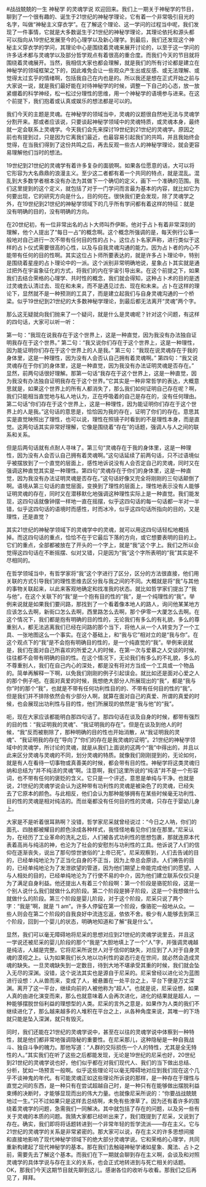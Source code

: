 #战战兢兢的一生 神秘学 的灵魂学说
欢迎回来。我们上一期关于神秘学的节目，聊到了一个很有趣的、诞生于21世纪的神秘学理论，它有着一个非常吸引目光的名字，叫做“神秘主义穿衣学”。在了解这个理论、这一学问的过程当中呢，我们发现了一件事情，它就是大多数诞生于21世纪的神秘学理论，其理论依托和源头都可以指向从19世纪发展至今的心理学以及新心理学。到最后，我们还发现这个神秘主义穿衣学的学问，其理论中心是围绕着灵魂来展开讨论的，以至于这一学问的许多话术都与灵魂学以及部分哲学观点有着很高的重合度。而我们今天的节目就将围绕着灵魂展开。当然，我相信大家也都会理解，就是我们的所有讨论都是建立在神秘学的领域框架之下的，因此难免会让一些观众产生出或反感、或无法理解、或觉得太过玄乎的情绪啊，包括我自己在内也是的。所以我还是想在正式开始之前与大家说一说，就是我们最好能在对待神秘学的时候，调整一下自己的心态，放一放紧绷着的科学神经，松一松过分理性的思维，用一个神秘学的语境参与进来。在这个前提下，我们抱着或认真或娱乐的想法都是可以的。

我们今天的主题是灵魂。在神秘学的领域当中，灵魂的议题很自然地无法与灵魂学分割开来。那或者应该说，只要谈起神秘学领域中的灵魂特质，或灵魂本身，最终就一定会联系上灵魂学。今天我们会先来探讨19世纪到21世纪的灵魂学。原因之前也有提到过，只是因为它离我们最近，也最容易引起我们的共鸣，并且我始终会觉得，在当我们得到了这份共鸣之后，再去反观一些古人的神秘学理论，就会更容易理解他们当时的想法。

19世纪到21世纪的灵魂学有着许多复杂的面貌啊。如果各位愿意的话，大可以将它形容为大名鼎鼎的浪漫主义。至少这二者都有着一个共同的特点，就是混乱。混乱到大多数学者根本没有办法为其做下一个确切的定义，画下一个准确的范围。我们这里提到的这个定义，就包括了对于一门学问而言最为基本的内容，就比如它为何要出现，它的研究方向是什么，目的何在。很快我们更会发现，除了灵魂学之外，在19世纪到21世纪的神秘学领域下的几乎所有学问都有着这样的特征：就是没有明确的目的，没有明确的方向。

在20世纪初，有一位非常出名的占卜大师叫乔伊斯。他对于占卜有着非常深刻的理解，他个人提出了“每日一占”的概念啊。这个概念所强调的是，每天例行公事一般地对自己进行一次不带有任何目的性的占卜。这位占卜名家声称，进行类似于这样的占卜仪式需要很高的心性，以及与自我灵魂沟通的能力。因为占卜者的内心不能带有任何的目的性啊。其实这位占卜师所要表达的，就是许多占卜理论中，特别是围绕着星座的占卜理论中的一派。这个派别非常明确地说，星象占卜其实就是通过把外在宇宙象征化的方式，将我们的内在宇宙引导出来。在这个前提之下，如果我们去结合荣格的心理学、共时性的概念，我们就会得知，这种占卜术的目的是透过灵魂去认清过去、现在和未来，而不是遇见过去、现在和未来。占卜在这样的理论下，显然就不是一种预测的工具了，而是建立起我们与自身灵魂沟通的一个桥梁。似乎19世纪到21世纪的大多数神秘学理论，到最后都无法离开“灵魂”两个字。

那么这无疑就向我们抛来了一个疑问，就是什么是灵魂呢？针对这个问题，有这样的四句话，大家可以听一听：

第一句：“我现在说我存在于这个世界上，这是一种直觉，因为我没有办法独自证明我存在于这个世界。”
第二句：“我又说你们存在于这个世界上，这是一种理性，因为能证明你们存在于这个世界上的人是我。”
第三句：“我现在说灵魂存在于我的身体里，这是一种理性，因为没有人会否认自己拥有着灵魂啊。”
第四句：“我又说灵魂存在于你们的身体里，这是一种直觉，因为我没有办法证明灵魂是否存在。”
显然，前两句话很好理解。那第一句话“我存在于这个世界上，这是一种直觉，因为我没有办法独自证明我存在于这个世界。”它其实是一种非常哲学的表达，大概意思就是，如果这个世界上的所有人都消失了，那么我们如何证明自己存在呢？啊，我们只能相当直觉地与私人地认为，正在呼吸着的自己是存在的，没有任何理由。第二句话“你们存在于这个世界上，这是一种理性，因为能证明你们存在于这个世界上的人是我。”这句话的意思是，恰恰因为我的存在，证明了你们的存在。意思其实是直觉映照出了理性，也可以说，理性在照镜子时看到的不是理性本身，而是直觉。这两句话其实非常好理解，它像是围绕着“存在”的话题，强调人与人之间的联系和关系。

但是后两句话就有点耐人寻味了。第三句“灵魂存在于我的身体里，这是一种理性，因为没有人会否认自己拥有着灵魂啊。”这句话延续了前两句话，只不过语境似乎被摆放到了一个直觉的层面上，感性地诉说没有人会否定自己的灵魂，同时又在强调这种直觉其实是一种理性。第四句“灵魂存在于你们的身体里，这是一种直觉，因为我没有办法证明灵魂是否存在。”这句话好像又完全将刚刚的三句话颠倒了啊。语境从第三句话的直觉层面，变换到了理性的层面上，理性地表示没有人能够证明灵魂的存在，同时又在潜移默化地强调这种理性实际上是一种直觉。我们能发现，这四句话就像钟摆一样地一直在摇摆，似乎这四句话的每一句话都一半对一半错，似乎这四句话的语境时而感性，时而冰冷，似乎这四句话所指向的目的，又是理性，还是直觉？

其实21世纪的神秘学领域下的灵魂学中的灵魂，就可以用这四句话轻松地概括掉。而这四句话的重点，恰恰不在于它最后下落的方向，或它想要表明的目的上。它们的重点，全部都被放在了开头的一个字上，就是“我”这个字上。我们之所以会觉得这四句话在不断摇摆、似对又错，只是因为“我”这个字所表明的“我”其实是不尽相同的。

在哲学领域当中，有哲学家将“我”这个字进行了区分，区分的方法很直接，他们用关联的方式引导我们的理性思维去区分我与我之间的不同。大概就是将“我”与其他的事物关联起来，以此来客观地确定和找准我的状态。就比如哲学家们提出了“我与他”，在这个关联下的“我”是一个抱有目的性的“我”，是一个纯理性的“我”。举例来说就是如果我们要问路，那找到了一个看着像本地人的路人，询问他某某地方应该怎么去啊，新街口怎么去啊，西里路怎么去啊，那个伊零一大厦怎么去啊。在这个情况下，我们都是抱有明确的目的性的，无论我们有多么的有礼貌，多么的尊重别人，都无法逃离我们已经在问路的那个当下，将他人从一个人转变为了一个工具、一张地图这么一个事实。在这个基础上，和“我与它”相对立的是“我与你”。在这个观点下的“我”是不会抱有明确目的性的，是一个纯直觉的“我”。举例来说就是，我们在面对自己所喜欢的所爱之人的时候，在第一次与爱慕之人交谈的时候，往往都不会带有明确的目的性。在这个情况下，无论我们有多么的不礼貌，多么的不尊重别人，我们在自己内心的深处，都是没有将对方当成一个工具或一个物品的。简单再解释一下啊，以免我们刚刚的例子引起误会。就比如还是面对心爱之人的那个例子吧。在面对真爱的时候，我想绝大部分人所展现出的“我”，都是“我与你”时的那个“我”，也就是不带有任何功利性目的的、不带有任何目的性的“我”。但是我们并不排除依然会有少部分人啊，就算在面对自己的真爱、所谓的真爱的时候，也会展现出功利性与目的性，他们所展现的依然是“我与他”的“我”。

呃，现在大家应该都能明白那四句话了。那四句话在谈及自身的时候，都带有强烈的目的性：“我证明我的灵魂”、“我证明我的存在”。但是在谈及到他人的时候，“我”反而被剔除了，那种明确的目的性也开始消散，从“我证明我的灵魂”、“我证明我的存在”导向了“你们的存在是我灵魂的证明”。21世纪的神秘学领域中的灵魂学，所讨论的灵魂，就是从我们上面说的这两个“我”中得出的，并且以此来区分灵魂与灵魂的不同，划分灵魂的特质。就像我们刚刚提到的，无论如何，就是有人在看待一切事物或真善美的时候，都会带有目的性。神秘学将这类灵魂归纳和总结为“并不纯洁的灵魂”啊。注意啊，我们这里所说的“纯洁”并不是一个形容词，也不带有任何的褒贬的含义。它只是一个评述，意思是单纯与干净。也就是说，21世纪的灵魂学说会认为这种带有功利性的灵魂是被染色了的灵魂，已经失去了它原本的颜色。与此相反，他们会认为那种能够拥有在某些时候毫无功利性、目的性的灵魂是相对纯洁的。而丝毫都没有任何目的性的灵魂，只存在于婴幼儿身上。

大家是不是听着很耳熟啊？没错，哲学家尼采就曾经说过：“今日之人呐，你们的面孔、四肢都被耀目的颜色涂成各种样式，我怪怪地看见你们坐在那里。”尼采认为，在经历了工业革命的洗礼之后，人们被各式功利性的思想包裹，那就连原本代表着高尚与纯洁的神，也沦为了社会的安慰剂与功利性的工具。他诉说了人们的信仰在逐渐丧失，说出了那句惊世骇俗的“上帝已死”。尼采观察到，人们去告诫的目的，已经单纯地沦为了正当化自身的不正当，因为上帝总会原谅。人们祷告的目的，已经单纯地沦为了发泄欲望的管道，因为他们期望上帝能完成他们的愿望。人与人相处的目的，已经单纯地沦为了行使不易的中介，因为他们建立联系仅仅只是为了满足自身利益。他还提出人有着三个阶段啊：第一个阶段是骆驼阶段，这是一个别人说什么我们就做什么的阶段。第二个阶段是狮子阶段，这是一个我想做什么就做什么的阶段。第三个阶段是婴儿阶段，对于这个阶段，尼采只说了两个字：“我是”啊，就是 “I am”。许多人停留在第一个阶段，像骆驼一般地从众。一些人则会在第二个阶段的自我良好中流连忘返，依依不舍。极少有人能够去到第三个阶段，回到一个婴儿的状态，明确地知道和了解“我是什么”。

显然，我们可以毫无障碍地将尼采的思想对应到21世纪的灵魂学说里去，并且这一学说还被尼采的婴儿阶段的那个“我是”大胆地填上了一个“人”字，并强调灵魂越是纯洁，人越是完整。它将尼采所说世人对于信仰的缺失，对应到了人对于自身灵魂的漠视之上。认为如果我们长久地以功利性的姿态行走在世间，就必然会造成灵魂的缺失。一旦灵魂缺失到一定数目，待到大地不堪承受其重的时候，我们就会坠入无尽的深渊。没错，这个说法其实也是源自于尼采的。尼采曾经以进化论为蓝图进行设想：人从兽而来，变成了人，被悬置在一处平台之上，平台下便是万丈深渊。离开了这一平台，继续向前的人被他称为“超人”。也就是说，尼采设想，如果人真的由进化演变而来，那么也就意味着人会再次进化，进化的结果就是超人，一种能够摆脱世俗利益的理想型的人类。尼采的言外之意是，如果作为人类的我们不继续进化了，那么越来越多的人堆积在平台之上，从各种角度来说，其唯一的下场就只能是坠入深渊，就只有毁灭。

同时，我们还能在21世纪的灵魂学说中，甚至在以往的灵魂学说中体察到一种特性，就是他们都非常地强调隐秘的重要性。在尼采那儿，这种隐秘是一种自我战斗、独自斗争的魄力。那他写道：“人群的交际损伤一个人的特性，尤其是全无特性的人。”其实我们在听了这些之后都能发现，无论是19世纪的尼采也好，20世纪到21世纪的灵魂学说也好，他们似乎都在对我们现代人、我们的当下做出总结、分析，犹如一场预言一般啊。似乎这些理论可以毫无障碍地对应到我们现在这个几乎不谈神鬼的年代。有可能灵魂正如这些理论所诉说的那样，是一种存在于理性与直觉之间的东西，是一种只有在尝试超越自己时，是一种只有在能够做出摆脱利益束缚的决断时，才能够显现而出的伟大力量。也就像尼采所说的：“你要战战兢兢地过一生。”只不过如果只是这样去总结啊，未免有些潦草了。因为还有着许多的围绕着灵魂学的问题，急需我们一同解决。其中就包括了存在的问题，以及另一些有关于灵魂的本质的问题。我猜大家都已经听出来了，我们既提到了尼采，又说到了存在。确实，我们即将将话题转进到一个非常年轻的哲学流派——存在主义。它与21世纪的灵魂学的关系是非常紧密的。那大家可以说，存在主义的许多思想间接和直接地影响了现代神秘学领域下的绝大部分灵魂学说。它和荣格的心理学，共同重新构建起了现代神秘学的基本。那在我们去触碰神秘学诸如星象、魔法、占卜之前，需要先去了解这个基本。而我们在下一期就会聊到存在主义啊，会谈及和对照灵魂学的具体学说与存在主义的关系，也会正式地转进到与死亡相关的话题。OK，那我们今天这期节目就先聊到这儿。感谢各位的收听与收看。那我们之后再见了，拜拜。